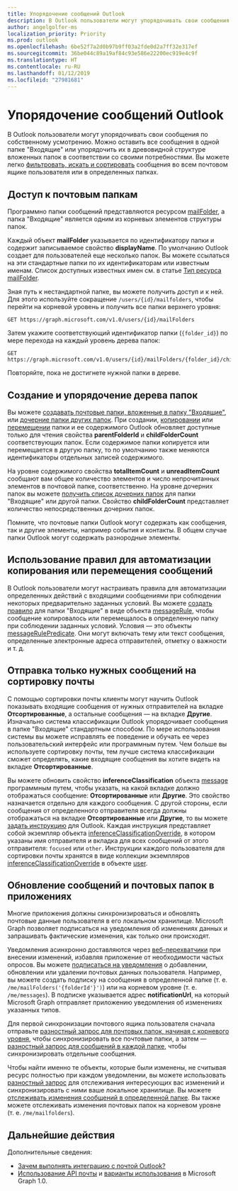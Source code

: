 ```yaml
---
title: Упорядочение сообщений Outlook
description: В Outlook пользователи могут упорядочивать свои сообщения по собственному усмотрению. Можно оставить все сообщения в одной папке "Входящие" или упорядочить их в древовидной структуре вложенных папок в соответствии со своими потребностями. Вы можете легко фильтровать, искать и сортировать сообщения во всем
author: angelgolfer-ms
localization_priority: Priority
ms.prod: outlook
ms.openlocfilehash: 6be52f7a2d0b97b9ff03a2fde0d2a7ff32e317ef
ms.sourcegitcommit: 36be044c89a19af84c93e586e22200ec919e4c9f
ms.translationtype: HT
ms.contentlocale: ru-RU
ms.lasthandoff: 01/12/2019
ms.locfileid: "27981681"
---
```

# <a name="organize-outlook-messages"></a>Упорядочение сообщений Outlook

В Outlook пользователи могут упорядочивать свои сообщения по собственному усмотрению. Можно оставить все сообщения в одной папке "Входящие" или упорядочить их в древовидной структуре вложенных папок в соответствии со своими потребностями. Вы можете легко [фильтровать, искать и сортировать](query-parameters.md) сообщения во всем почтовом ящике пользователя или в определенных папках.

## <a name="accessing-mail-folders"></a>Доступ к почтовым папкам

Программно папки сообщений представляются ресурсом [mailFolder](/graph/api/resources/mailfolder?view=graph-rest-1.0), а папка "Входящие" является одним из корневых элементов структуры папок.

Каждый объект **mailFolder** указывается по идентификатору папки и содержит записываемое свойство **displayName**. По умолчанию Outlook создает для пользователей еще несколько папок. Вы можете ссылаться на эти стандартные папки по их идентификаторам или известным именам. Список доступных известных имен см. в статье [Тип ресурса mailFolder](/graph/api/resources/mailfolder?view=graph-rest-1.0).

Зная путь к нестандартной папке, вы можете получить доступ и к ней. Для этого используйте сокращение `/users/{id}/mailfolders`, чтобы перейти на корневой уровень и получить все папки верхнего уровня:

```http
GET https://graph.microsoft.com/v1.0/users/{id}/mailFolders
```

Затем укажите соответствующий идентификатор папки (`{folder_id}`) по мере перехода на каждый уровень дерева папок:

```http
GET https://graph.microsoft.com/v1.0/users/{id}/mailFolders/{folder_id}/childfolders
```

Повторяйте, пока не достигнете нужной папки в дереве.

## <a name="creating-and-organizing-the-folder-tree"></a>Создание и упорядочение дерева папок

Вы можете [создавать почтовые папки, вложенные в папку "Входящие"](/graph/api/user-post-mailfolders?view=graph-rest-1.0), или [дочерние папки других папок](/graph/api/mailfolder-post-childfolders?view=graph-rest-1.0). При создании, [копировании](/graph/api/mailfolder-copy?view=graph-rest-1.0) или [перемещении](/graph/api/mailfolder-move?view=graph-rest-1.0) папки и ее содержимого Outlook обновляет доступные только для чтения свойства **parentFolderId** и **childFolderCount** соответствующих папок. Если содержимое папки копируется или перемещается в другую папку, то по умолчанию также меняются идентификаторы отдельных записей содержимого.

На уровне содержимого свойства **totalItemCount** и **unreadItemCount** сообщают вам общее количество элементов и число непрочитанных элементов в почтовой папке, соответственно.
На уровне дочерних папок вы можете [получить список дочерних папок](/graph/api/user-list-mailfolders?view=graph-rest-1.0) для папки "Входящие" или другой папки.
Свойство **childFolderCount** представляет количество непосредственных дочерних папок.

Помните, что почтовые папки Outlook могут содержать как сообщения, так и другие элементы, например события и контакты. В общем случае папки Outlook могут содержать разнородные элементы.

## <a name="using-rules-to-automate-copying-or-moving-messages"></a>Использование правил для автоматизации копирования или перемещения сообщений

В Outlook пользователи могут настраивать правила для автоматизации определенных действий с входящими сообщениями при соблюдении некоторых предварительно заданных условий. Вы можете [создать правило](/graph/api/mailfolder-post-messagerules?view=graph-rest-1.0) для папки "Входящие" в виде объекта [messageRule](/graph/api/resources/messagerule?view=graph-rest-1.0), чтобы сообщение копировалось или перемещалось в определенную папку при соблюдении заданных условий.
Условия — это объекты [messageRulePredicate](/graph/api/resources/messagerulepredicates?view=graph-rest-1.0). Они могут включать тему или текст сообщения, определенные электронные адреса отправителей, отметку о важности и т. д.

## <a name="directing-only-the-messages-you-care-for-to-the-focused-inbox"></a>Отправка только нужных сообщений на сортировку почты

С помощью сортировки почты клиенты могут научить Outlook показывать входящие сообщения от нужных отправителей на вкладке **Отсортированные**, а остальные сообщения — на вкладке **Другие**. Изначально система классификации Outlook упорядочивает сообщения в папке "Входящие" стандартным способом. По мере использования системы вы можете исправлять ее поведение и обучать ее через пользовательский интерфейс или программным путем. Чем больше вы используете сортировку почты, тем лучше система классификации сможет определять, какие входящие сообщения вы хотите видеть на вкладке **Отсортированные**.

Вы можете обновить свойство **inferenceClassification** объекта [message](/graph/api/resources/message?view=graph-rest-1.0) программным путем, чтобы указать, на какой вкладке должно отображаться сообщение: **Отсортированные** или **Другие**. Это свойство назначается отдельно для каждого сообщения. С другой стороны, если сообщения от определенного отправителя всегда должны отображаться на вкладке **Отсортированные** или **Другие**, то вы можете [задать инструкцию](/graph/api/inferenceclassification-post-overrides?view=graph-rest-1.0) для Outlook. Каждая инструкция представляет собой экземпляр объекта [inferenceClassificationOverride](/graph/api/resources/inferenceclassificationoverride?view=graph-rest-1.0), в котором указаны имя отправителя и вкладка для всех сообщений от этого отправителя: `focused` или `other`. Инструкции каждого пользователя для сортировки почты хранятся в виде коллекции экземпляров [inferenceClassificationOverride](/graph/api/resources/inferenceclassificationoverride?view=graph-rest-1.0) в объекте [user](/graph/api/resources/user?view=graph-rest-1.0).

## <a name="keeping-messages-and-mail-folders-up-to-date-in-apps"></a>Обновление сообщений и почтовых папок в приложениях

Многие приложения должны синхронизироваться и обновлять почтовые данные пользователя в его локальном хранилище. Microsoft Graph позволяет подписаться на уведомления об изменениях данных и запрашивать фактические изменения, как только они происходят.

Уведомления асинхронно доставляются через [веб-перехватчики](/graph/api/resources/webhooks?view=graph-rest-1.0) при внесении изменений, избавляя приложение от необходимости частых опросов. Вы можете [подписаться на уведомления](/graph/api/subscription-post-subscriptions?view=graph-rest-1.0) о добавлении, обновлении или удалении почтовых данных пользователя. Например, вы можете создать подписку на сообщения в определенной папке (т. е. `/me/mailFolders('{folderId'}')`) или на корневом уровне (т. е. `/me/messages`). В подписке указывается адрес **notificationUrl**, на который Microsoft Graph отправляет приложению уведомления об изменениях указанных типов.

Для первой синхронизации почтового ящика пользователя сначала отправьте [разностный запрос для почтовых папок, начиная с корневого уровня](/graph/api/mailfolder-delta?view=graph-rest-1.0), чтобы синхронизировать все почтовые папки, а затем — [разностный запрос для сообщений в каждой папке](/graph/api/message-delta?view=graph-rest-1.0), чтобы синхронизировать отдельные сообщения.

Чтобы найти именно те объекты, которые были изменены, не считывая ресурс полностью при каждом уведомлении, вы можете использовать [разностный запрос](delta-query-overview.md) для отслеживания интересующих вас изменений и синхронизировать с ними ваше локальное хранилище. Вы можете [отслеживать изменения сообщений в определенной папке](delta-query-messages.md). Вы также можете отслеживать изменения почтовых папок на корневом уровне (т. е. `/me/mailfolders`).

## <a name="next-steps"></a>Дальнейшие действия

Дополнительные сведения:

- [Зачем выполнять интеграцию с почтой Outlook?](outlook-mail-concept-overview.md)
- [Использование API почты](/graph/api/resources/mail-api-overview?view=graph-rest-1.0) и [варианты использования](/graph/api/resources/mail-api-overview?view=graph-rest-1.0#common-use-cases) в Microsoft Graph 1.0.
